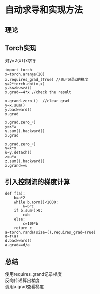 # 自动求导和实现方法
## 理论

## Torch实现
对y=2(xT)x求导
```
import torch
x=torch.arange(20)
x.requires_grad_(True) //表示记录x的梯度
y=2*torch.dot(x,x)
y.backward()
x.grad==4*x //check the result

x.grand.zero_()  //clear grad
y=x.sum()
y.backward()
x.grad

x.grad.zero_()
y=x*x
y.sum().backward()
x.grad  

x.grad.zero_()
y=x*x
u=y.detach()
z=u*x
z.sum().backward()
x.grand==u 
```

## 引入控制流的梯度计算
```
def f(a):
    b=a*2
    while b.norm()<1000:
        b=b*2
    if b.sum()>0:
        c=b
    else:
        c=100*b
    return c
a=torch.randn(size=(),requires_grad=True)
d=f(a)
d.backward()
a.grad==d/a    
```

## 总结
使用requires_grand记录梯度  
反向传递算出梯度  
调用a.grad查看梯度  